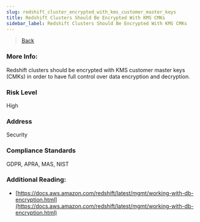 ```yaml
---
slug: redshift_cluster_encrypted_with_kms_customer_master_keys
title: Redshift Clusters Should Be Encrypted With KMS CMKs
sidebar_label: Redshift Clusters Should Be Encrypted With KMS CMKs
---
```

> [Back](../../redshiftmonitoring)

### More Info:
Redshift clusters should be encrypted with KMS customer master keys (CMKs) in order to have full control over data encryption and decryption.

### Risk Level
High

### Address
Security

### Compliance Standards
GDPR, APRA, MAS, NIST

### Additional Reading:
- [https://docs.aws.amazon.com/redshift/latest/mgmt/working-with-db-encryption.html](https://docs.aws.amazon.com/redshift/latest/mgmt/working-with-db-encryption.html) 


